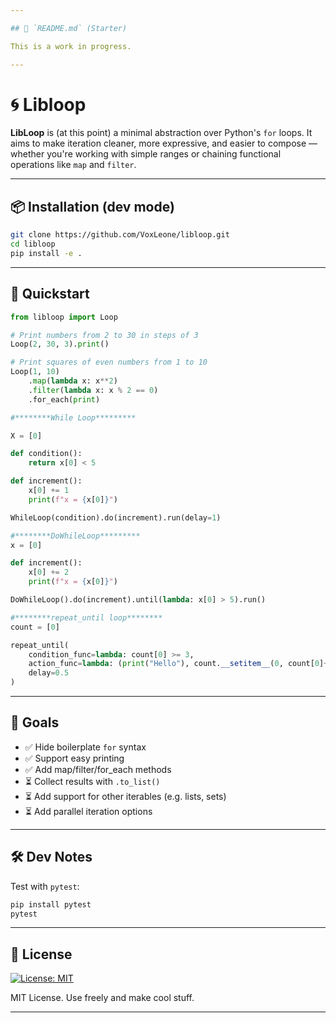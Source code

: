 ```yaml
---

## 📘 `README.md` (Starter)

This is a work in progress.

---
```


# 🌀 Libloop

**LibLoop** is (at this point) a minimal abstraction over Python's `for` loops. It aims to make iteration cleaner, more expressive, and easier to compose — whether you're working with simple ranges or chaining functional operations like `map` and `filter`.

---

## 📦 Installation (dev mode)

```bash
git clone https://github.com/VoxLeone/libloop.git
cd libloop
pip install -e .
```

---

## 🚀 Quickstart

```python
from libloop import Loop

# Print numbers from 2 to 30 in steps of 3
Loop(2, 30, 3).print()

# Print squares of even numbers from 1 to 10
Loop(1, 10)
    .map(lambda x: x**2)
    .filter(lambda x: x % 2 == 0)
    .for_each(print)

#********While Loop*********

X = [0]

def condition():
    return x[0] < 5

def increment():
    x[0] += 1
    print(f"x = {x[0]}")

WhileLoop(condition).do(increment).run(delay=1)

#********DoWhileLoop*********
x = [0]

def increment():
    x[0] += 2
    print(f"x = {x[0]}")

DoWhileLoop().do(increment).until(lambda: x[0] > 5).run()

#********repeat_until loop********
count = [0]

repeat_until(
    condition_func=lambda: count[0] >= 3,
    action_func=lambda: (print("Hello"), count.__setitem__(0, count[0]+1)),
    delay=0.5
)

```

---

## 🎯 Goals

- ✅ Hide boilerplate `for` syntax
- ✅ Support easy printing
- ✅ Add map/filter/for_each methods
- ⏳ Collect results with `.to_list()`
- ⏳ Add support for other iterables (e.g. lists, sets)
- ⏳ Add parallel iteration options

---

## 🛠️ Dev Notes

Test with `pytest`:

```bash
pip install pytest
pytest
```

---

## 📝 License

[![License: MIT](https://img.shields.io/badge/License-MIT-yellow.svg)](LICENSE)

MIT License. Use freely and make cool stuff.

---
